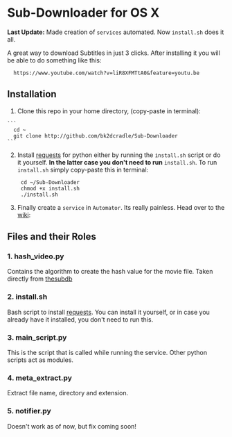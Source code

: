 # Sub-Downloader for OS X 

**Last Update:** Made creation of `services` automated. Now `install.sh` does it all.

A great way to download Subtitles in just 3 clicks. After installing it you will be able to do something like this:

    
      https://www.youtube.com/watch?v=liR8XFMTtA0&feature=youtu.be
    

## Installation
  
  1. Clone this repo in your home directory, (copy-paste in terminal):
    
    ```
      cd ~ 
      git clone http://github.com/bk2dcradle/Sub-Downloader
    ```
    
  2. Install [requests](https://github.com/kennethreitz/requests.git) for python either by running the ```install.sh``` script or do it yourself. **In the latter case you don't need to run** ```install.sh```.
     To run ```install.sh``` simply copy-paste this in terminal:
     ```
      cd ~/Sub-Downloader
      chmod +x install.sh
      ./install.sh
     ```
  3. Finally create a ```service``` in ```Automator```. Its really painless. Head over to the [wiki](https://github.com/bk2dcradle/Sub-Downloader/wiki/Winding-up-by-creating-a-Service):

## Files and their Roles
### 1. hash_video.py
  Contains the algorithm to create the hash value for the movie file. Taken directly from [thesubdb](http://thesubdb.com/)
  
### 2. install.sh
  Bash script to install [requests](https://github.com/kennethreitz/requests.git). You can install it yourself, or in case you already have it installed, you don't need to run this.
  
### 3. main_script.py
  This is the script that is called while running the service. Other python scripts act as modules.
  
### 4. meta_extract.py
  Extract file name, directory and extension.
  
### 5. notifier.py
  Doesn't work as of now, but fix coming soon!
